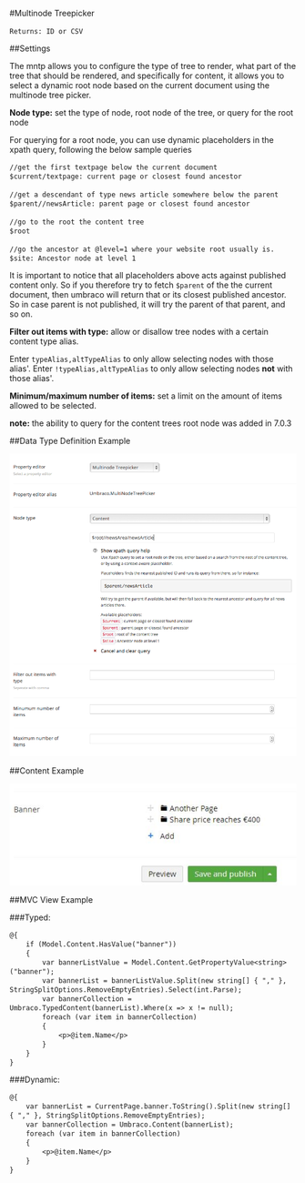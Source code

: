 #Multinode Treepicker

`Returns: ID or CSV`

##Settings

The mntp allows you to configure the type of tree to render, what part of the tree that should be rendered, and specifically for content, it allows you to select a dynamic root node based on the current document using the multinode tree picker. 

**Node type:** set the type of node, root node of the tree, or query for the root node

For querying for a root node, you can use dynamic placeholders in the xpath query, following the below sample queries 

	//get the first textpage below the current document
	$current/textpage: current page or closest found ancestor
	
	//get a descendant of type news article somewhere below the parent
	$parent//newsArticle: parent page or closest found ancestor
	
	//go to the root the content tree
	$root
	
	//go the ancestor at @level=1 where your website root usually is.
	$site: Ancestor node at level 1 

It is important to notice that all placeholders above acts against published content only. So if you therefore try to fetch `$parent` of the the current document, then umbraco will return that or its closest published ancestor. So in case parent is not published, it will try the parent of that parent, and so on.  


**Filter out items with type:** allow or disallow tree nodes with a certain content type alias.

Enter `typeAlias,altTypeAlias` to only allow selecting nodes with those alias'. Enter `!typeAlias,altTypeAlias` to only allow selecting nodes **not** with those alias'.

**Minimum/maximum number of items:** set a limit on the amount of items allowed to be selected.
 
 
**note:** the ability to query for the content trees root node was added in 7.0.3 


##Data Type Definition Example

![Multinode Treepicker Data Type Definition](images/Multinode-Treepicker-DataType.png)

##Content Example 

![Multinode Treepicker](images/Multinode-Treepicker-Content.jpg)

##MVC View Example

###Typed:

	@{
	    if (Model.Content.HasValue("banner"))
	    {
	        var bannerListValue = Model.Content.GetPropertyValue<string>("banner");
	        var bannerList = bannerListValue.Split(new string[] { "," }, StringSplitOptions.RemoveEmptyEntries).Select(int.Parse);
	        var bannerCollection = Umbraco.TypedContent(bannerList).Where(x => x != null);
	        foreach (var item in bannerCollection)
	        {
	            <p>@item.Name</p>
	        }
	    }
	}

###Dynamic:                              

	@{
	    var bannerList = CurrentPage.banner.ToString().Split(new string[] { "," }, StringSplitOptions.RemoveEmptyEntries);
	    var bannerCollection = Umbraco.Content(bannerList);
	    foreach (var item in bannerCollection)
	    {
	        <p>@item.Name</p>
	    }
	}